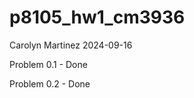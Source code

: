 p8105_hw1_cm3936
================
Carolyn Martinez
2024-09-16

Problem 0.1 - Done

Problem 0.2 - Done
